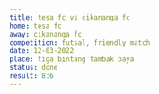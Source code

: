 ```yaml
---
title: tesa fc vs cikananga fc
home: tesa fc
away: cikananga fc
competition: futsal, friendly match
date: 12-03-2022
place: tiga bintang tambak baya
status: done
result: 8:6
---
```

